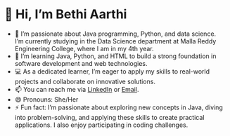 # 👋 Hi, I’m Bethi Aarthi

- 👀 I’m passionate about Java programming, Python, and data science. I’m currently studying in the Data Science department at Malla Reddy Engineering College, where I am in my 4th year.
- 🌱 I’m learning Java, Python, and HTML to build a strong foundation in software development and web technologies.
- 💻 As a dedicated learner, I’m eager to apply my skills to real-world projects and collaborate on innovative solutions.
- 📫 You can reach me via [LinkedIn]([https://www.linkedin.com/in/aarthi-bethi-207a512b7]) or [Email](mailto:bethiaarthireddy@gmail.com).
- 😄 Pronouns: She/Her
- ⚡ Fun fact: I’m passionate about exploring new concepts in Java, diving into problem-solving, and applying these skills to create practical applications. I also enjoy participating in coding challenges.
